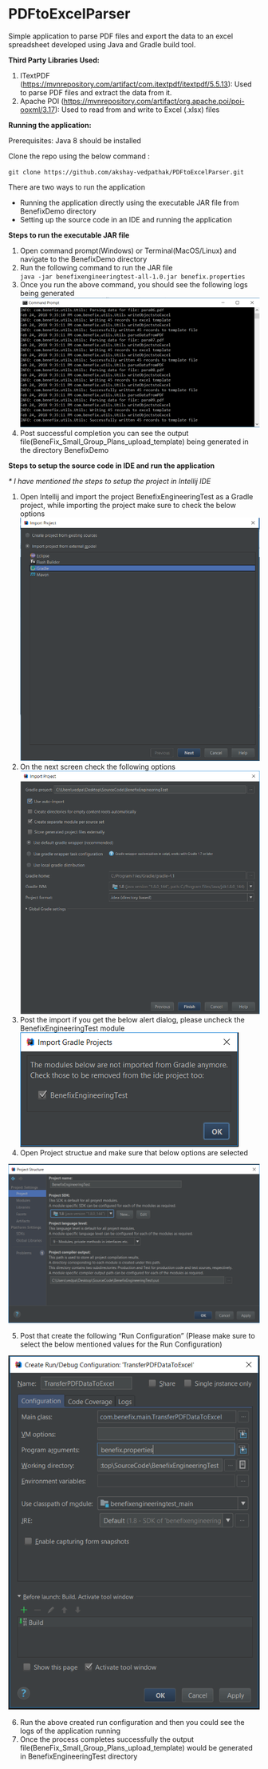 # PDFtoExcelParser

Simple application to parse PDF files and export the data to an excel spreadsheet
developed using Java and Gradle build tool.

<b>Third Party Libraries Used:</b>
1.	ITextPDF (https://mvnrepository.com/artifact/com.itextpdf/itextpdf/5.5.13): Used to parse PDF files and extract the data from it.
2.	Apache POI (https://mvnrepository.com/artifact/org.apache.poi/poi-ooxml/3.17): Used to read from and write to Excel (.xlsx) files 

<b>Running the application:</b>

Prerequisites: Java 8 should be installed

Clone the repo using the below command :

`git clone https://github.com/akshay-vedpathak/PDFtoExcelParser.git`

There are two ways to run the application
- Running the application directly using the executable JAR file from BenefixDemo directory
- Setting up the source code in an IDE and running the application   

<b>Steps to run the executable JAR file</b>

1. Open command prompt(Windows) or Terminal(MacOS/Linux) and navigate to the BenefixDemo directory
2. Run the following command to run the JAR file <br>
`java -jar benefixengineeringtest-all-1.0.jar benefix.properties`
3. Once you run the above command, you should see the following logs being generated
![image](etc/logs.PNG)
4. Post successful completion you can see the output file(BeneFix_Small_Group_Plans_upload_template) being generated in the directory BenefixDemo

<b>Steps to setup the source code in IDE and run the application</b>

_* I have mentioned the steps to setup the project in Intellij IDE_

1. Open Intellij and import the project BenefixEngineeringTest as a Gradle project, 
while importing the project make sure to check the below options
![image](etc/importProject.png)
2. On the next screen check the following options
![image](etc/importProject1.png)
3. Post the import if you get the below alert dialog, please uncheck the BenefixEngineeringTest module
![image](etc/alertDialog.png)
4. Open Project structue and make sure that below options are selected

![image](etc/projectStructure.png)

5. Post that create the following “Run Configuration” (Please make sure to select the below mentioned values for the Run Configuration)

![image](etc/runConfiguration.png)

6. Run the above created run configuration and then you could see the logs of the application running
7. Once the process completes successfully the output file(BeneFix_Small_Group_Plans_upload_template)
 would be generated in BenefixEngineeringTest directory


